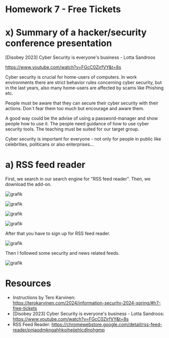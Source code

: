 # Homework 7 - Free Tickets

# x) Summary of a hacker/security conference presentation

[Disobey 2023] Cyber Security is everyone's business - Lotta Sandroos

https://www.youtube.com/watch?v=FGcC0ZirfVY&t=8s

Cyber security is crucial for home-users of computers. In work environments there are strict behavior rules concerning cyber security, but in the last years, also many home-users are affected by scams like Phishing etc. 

People must be aware that they can secure their cyber security with their actions. Don´t fear them too much but encourage and aware them. 

A good way could be the advise of using a password-manager and show people how to use it. The people need guidance of how to use cyber security tools. The teaching must be suited for our target group.

Cyber security is important for everyone - not only for people in public like celebrities, politicans or also enterprises...

# a) RSS feed reader

First, we search in our search engine for "RSS feed reader". Then, we download the add-on. 

![grafik](https://github.com/danielginfinland/InformationSecurityCourse/assets/156656492/ec9967c8-5d46-41c5-a3c1-62ecba51a2da)

![grafik](https://github.com/danielginfinland/InformationSecurityCourse/assets/156656492/8036e076-2496-4b4c-bc3c-86e93f6690c8)

![grafik](https://github.com/danielginfinland/InformationSecurityCourse/assets/156656492/1d522268-b8dc-469b-af56-790d914808ed)

![grafik](https://github.com/danielginfinland/InformationSecurityCourse/assets/156656492/19c7da24-179c-47e0-9cef-017dab2c5e5e)

After that you have to sign up for RSS feed reader. 

![grafik](https://github.com/danielginfinland/InformationSecurityCourse/assets/156656492/0ae90587-3f51-409e-a1e1-81e333a2bed5)

Then I followed some security and news related feeds. 

![grafik](https://github.com/danielginfinland/InformationSecurityCourse/assets/156656492/9ef5e0fe-874a-40b9-92de-40b4e91aa5c7)

# Resources

- Instructions by Tero Karvinen: https://terokarvinen.com/2024/information-security-2024-spring/#h7-free-tickets
- [Disobey 2023] Cyber Security is everyone's business - Lotta Sandroos: https://www.youtube.com/watch?v=FGcC0ZirfVY&t=8s
- RSS Feed Reader: https://chromewebstore.google.com/detail/rss-feed-reader/pnjaodmkngahhkoihejjehlcdlnohgmp
